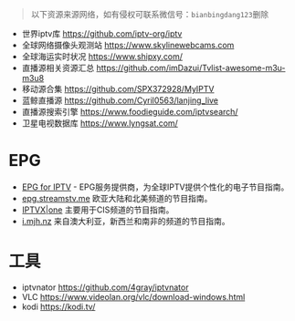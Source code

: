 > 以下资源来源网络，如有侵权可联系微信号：`bianbingdang123`删除


- 世界iptv库 https://github.com/iptv-org/iptv
- 全球网络摄像头观测站 https://www.skylinewebcams.com
- 全球海运实时状况 https://www.shipxy.com/
- 直播源相关资源汇总 https://github.com/imDazui/Tvlist-awesome-m3u-m3u8
- 移动源合集 https://github.com/SPX372928/MyIPTV
- 蓝鲸直播源 https://github.com/Cyril0563/lanjing_live
- 直播源搜索引擎 https://www.foodieguide.com/iptvsearch/
- 卫星电视数据库 https://www.lyngsat.com/


# EPG

- [EPG for IPTV](https://www.iptv-epg.com/) - EPG服务提供商，为全球IPTV提供个性化的电子节目指南。
- [epg.streamstv.me](http://epg.streamstv.me/epg/) 欧亚大陆和北美频道的节目指南。
- [IPTVX|one](https://iptvx.one/viewtopic.php?f=12&t=4&sid=5d7f43099b396af229d5961ec746fc14) 主要用于CIS频道的节目指南。
- [i.mjh.nz](http://i.mjh.nz/) 来自澳大利亚，新西兰和南非的频道的节目指南。

# 工具

- iptvnator https://github.com/4gray/iptvnator
- VLC https://www.videolan.org/vlc/download-windows.html
- kodi https://kodi.tv/
